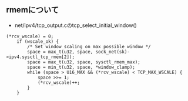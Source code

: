## rmemについて

- net/ipv4/tcp_output.cのtcp_select_initial_window()

```
(*rcv_wscale) = 0;
	if (wscale_ok) {
		/* Set window scaling on max possible window */
		space = max_t(u32, space, sock_net(sk)->ipv4.sysctl_tcp_rmem[2]);
		space = max_t(u32, space, sysctl_rmem_max);
		space = min_t(u32, space, *window_clamp);
		while (space > U16_MAX && (*rcv_wscale) < TCP_MAX_WSCALE) {
			space >>= 1;
			(*rcv_wscale)++;
		}
	}
